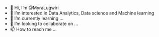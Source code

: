 - 👋 Hi, I’m @MyraLugwiri
- 👀 I’m interested in Data Analytics, Data science and Machine learning
- 🌱 I’m currently learning ...
- 💞️ I’m looking to collaborate on ...
- 📫 How to reach me ...

<!---
MyraLugwiri/MyraLugwiri is a ✨ special ✨ repository because its `README.md` (this file) appears on your GitHub profile.
You can click the Preview link to take a look at your changes.
--->

